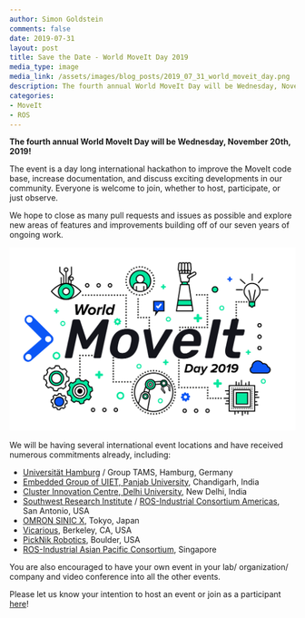 ```yaml
---
author: Simon Goldstein
comments: false
date: 2019-07-31
layout: post
title: Save the Date - World MoveIt Day 2019
media_type: image
media_link: /assets/images/blog_posts/2019_07_31_world_moveit_day.png
description: The fourth annual World MoveIt Day will be Wednesday, November 20th, 2019!
categories:
- MoveIt
- ROS
---
```


**The fourth annual World MoveIt Day will be Wednesday, November 20th, 2019!**

The event is a day long international hackathon to improve the MoveIt code base, increase documentation, and discuss  exciting developments in our community. Everyone is welcome to join, whether to host, participate, or just observe.

We hope to close as many pull requests and issues as possible and explore new areas of features and improvements building off of our seven years of ongoing work.

<img src="/assets/images/blog_posts/2019_07_31_world_moveit_day.png" alt="World Moveit Day 2019">

We will be having several international event locations and have received numerous commitments already, including:

* <a href="https://www.uni-hamburg.de/en.html" target="_blank">Universität Hamburg</a> / Group TAMS, Hamburg, Germany
* <a href="http://uiet.puchd.ac.in" target="_blank">Embedded Group of UIET, Panjab University</a>, Chandigarh, India
* <a href="https://ducic.ac.in" target="_blank">Cluster Innovation Centre, Delhi University</a>, New Delhi, India
* <a href="https://www.swri.org" target="_blank">Southwest Research Institute</a> / <a href="https://rosindustrial.org/ric-americas/" target="_blank">ROS-Industrial Consortium Americas</a>, San Antonio, USA
* <a href="https://www.omron.com/sinicx" target="_blank">OMRON SINIC X</a>, Tokyo, Japan
* <a href="https://www.vicarious.com" target="_blank">Vicarious</a>, Berkeley, CA, USA
* [PickNik Robotics](https://picknik.ai/), Boulder, USA
* <a href="https://rosindustrial.org/ric-apac" target="_blank">ROS-Industrial Asian Pacific Consortium</a>, Singapore

You are also encouraged to have your own event in your lab/ organization/ company and video conference into all the other events.

Please let us know your intention to host an event or join as a participant <a href="https://docs.google.com/forms/d/e/1FAIpQLSdVJo5Kic_VxnI67YiTdktO3VRWQc5wMnsFDO1tCwWa_t61cw/viewform" target="_blank">here</a>!
